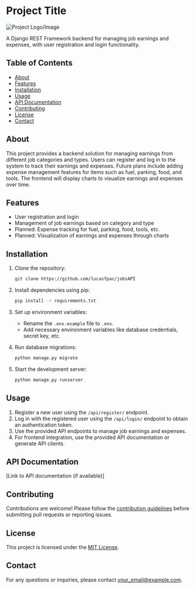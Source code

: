 # Project Title

![Project Logo/Image](link_to_logo_or_image)

A Django REST Framework backend for managing job earnings and expenses, with user registration and login functionality.

## Table of Contents

- [About](#about)
- [Features](#features)
- [Installation](#installation)
- [Usage](#usage)
- [API Documentation](#api-documentation)
- [Contributing](#contributing)
- [License](#license)
- [Contact](#contact)

## About

This project provides a backend solution for managing earnings from different job categories and types. Users can register and log in to the system to track their earnings and expenses. Future plans include adding expense management features for items such as fuel, parking, food, and tools. The frontend will display charts to visualize earnings and expenses over time.

## Features

- User registration and login
- Management of job earnings based on category and type
- Planned: Expense tracking for fuel, parking, food, tools, etc.
- Planned: Visualization of earnings and expenses through charts

## Installation

1. Clone the repository:

    ```bash
    git clone https://github.com/lucasfpac/jobsAPI
    ```

2. Install dependencies using pip:

    ```bash
    pip install -r requirements.txt
    ```

3. Set up environment variables:

    - Rename the `.env.example` file to `.env`.
    - Add necessary environment variables like database credentials, secret key, etc.

4. Run database migrations:

    ```bash
    python manage.py migrate
    ```

5. Start the development server:

    ```bash
    python manage.py runserver
    ```

## Usage

1. Register a new user using the `/api/register/` endpoint.
2. Log in with the registered user using the `/api/login/` endpoint to obtain an authentication token.
3. Use the provided API endpoints to manage job earnings and expenses.
4. For frontend integration, use the provided API documentation or generate API clients.

## API Documentation

[Link to API documentation (if available)]

## Contributing

Contributions are welcome! Please follow the [contribution guidelines](CONTRIBUTING.md) before submitting pull requests or reporting issues.

## License

This project is licensed under the [MIT License](LICENSE).

## Contact

For any questions or inquiries, please contact [your_email@example.com](mailto:lucasfortunato1@gmail.com).
